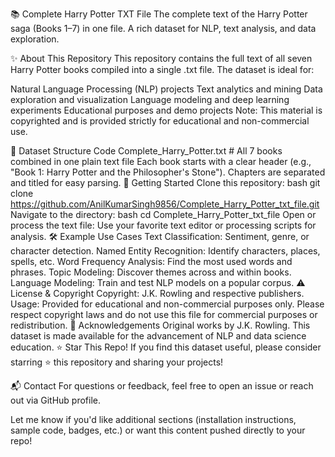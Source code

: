 📚 Complete Harry Potter TXT File
The complete text of the Harry Potter saga (Books 1–7) in one file.
A rich dataset for NLP, text analysis, and data exploration.

✨ About This Repository
This repository contains the full text of all seven Harry Potter books compiled into a single .txt file. The dataset is ideal for:

Natural Language Processing (NLP) projects
Text analytics and mining
Data exploration and visualization
Language modeling and deep learning experiments
Educational purposes and demo projects
Note:
This material is copyrighted and is provided strictly for educational and non-commercial use.

📂 Dataset Structure
Code
Complete_Harry_Potter.txt   # All 7 books combined in one plain text file
Each book starts with a clear header (e.g., "Book 1: Harry Potter and the Philosopher's Stone").
Chapters are separated and titled for easy parsing.
🚀 Getting Started
Clone this repository:
bash
git clone https://github.com/AnilKumarSingh9856/Complete_Harry_Potter_txt_file.git
Navigate to the directory:
bash
cd Complete_Harry_Potter_txt_file
Open or process the text file:
Use your favorite text editor or processing scripts for analysis.
🛠️ Example Use Cases
Text Classification: Sentiment, genre, or character detection.
Named Entity Recognition: Identify characters, places, spells, etc.
Word Frequency Analysis: Find the most used words and phrases.
Topic Modeling: Discover themes across and within books.
Language Modeling: Train and test NLP models on a popular corpus.
⚠️ License & Copyright
Copyright: J.K. Rowling and respective publishers.
Usage: Provided for educational and non-commercial purposes only.
Please respect copyright laws and do not use this file for commercial purposes or redistribution.
🙏 Acknowledgements
Original works by J.K. Rowling.
This dataset is made available for the advancement of NLP and data science education.
⭐ Star This Repo!
If you find this dataset useful, please consider starring ⭐ this repository and sharing your projects!

📬 Contact
For questions or feedback, feel free to open an issue or reach out via GitHub profile.

Let me know if you'd like additional sections (installation instructions, sample code, badges, etc.) or want this content pushed directly to your repo!
